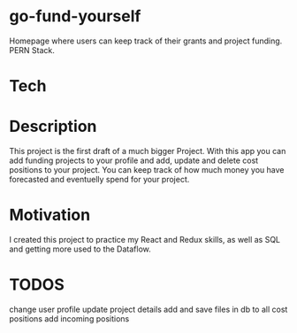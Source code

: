 # go-fund-yourself
Homepage where users can keep track of their grants and project funding. PERN Stack.

# Tech

# Description
This project is the first draft of a much bigger Project. With this app you can add funding projects to your profile and add, update and delete cost positions to your project. 
You can keep track of how much money you have forecasted and eventuelly spend for your project.

# Motivation
I created this project to practice my React and Redux skills, as well as SQL and getting more used to the Dataflow. 

# TODOS
change user profile
update project details
add and save files in db to all cost positions
add incoming positions
